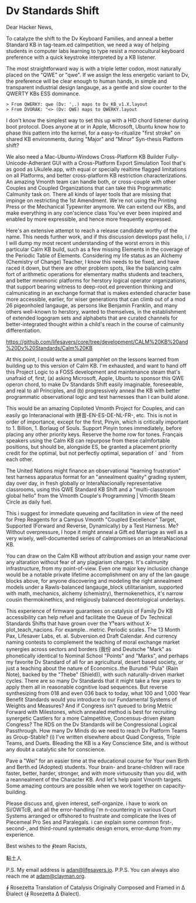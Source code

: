 Dv Standards Shift
====================

Dear Hacker News,

To catalyze the shift to the Dv Keyboard Families, and anneal a better Standard KB in tag-team.ed calmpetition, we need a way of helping students in computer labs learning to type resist a monocultural keyboard preference with a quick keystroke interpreted by a KB listener. 

The most straightforward way is with a triple letter codon, most naturally placed on the "QWE" or "qwe". If we assign the less energetic variant to Dv, the preference will be clear enough to human hands, in simple and transparent industrial design langauge, as a gentle and slow counter to the QWERTY KBs ESS dominance. 

```
> From QWERKY: qwe (Dv: ',.) maps to Dv_KB_v1.X.layout  
> From DVORAK: "<> (Dv: QWE) maps to QWERKY.layout  
```


I don't know the simplest way to set this up with a HID chord listener during boot protocol. Does anyone at or in Apple, Microsoft, Ubuntu know how to phase this pattern into the kernel, for a easy-to-ritualize "first stroke" on shared KB environments, during "Major" and "Minor" Syn-thesis Platform shift?

We also need a Mac-Ubuntu-Windows Cross-Platform KB Builder Fully-Unicode-Adherant GUI with a Cross-Platform Export Simulation Tool that's as good as Ukulele.app, with equal or specially realtime flagged limitations on all Platforms, and better cross-platform KB restriction characterizations. An amazing Vmonth team can handle both, or cross-couple with other Couples and Coupled Organizations that can take this Programmatic Calmunity task on. There all kinds of layer tools that are missing that impinge on restricting the 1st Amendment. We're not using the Printing Press or the Mechanical Typewriter anymore. We can extend our KBs, and make everything in any con'science class You've ever been inspired and enabled by more expressible, and hence more frequently expressed.

Here's an extensive attempt to reach a release candidate worthy of the name. This needs further work, and if this discussion develops past hello, i / I will dump my most recent understanding of the worst errors in this particular Calm KB build, such as a few missing Elements in the coverage of the Periodic Table of Elements. Considering my life status as an Alchemy (Chemistry of Change) Teacher, I know this needs to be fixed, and have raced it down, but there are other problem spots, like the balancing calm fort of arithmetic operations for elementary maths students and teachers, and better mnemonic platforms for herstory logical operator organizations, that support bearing witness to deep-root.ed prevention thinking and calmunicating in an exchange format that is makes extended character base more accessible, earlier, for wiser generations that can climb out of a mod 26 pigeonholed langauge, as persons like Benjamin Franklin, and many others well-known to herstory, wanted to themselves, in the establishment of extended logogram sets and alphabets that are curated channels for better-integrated thought within a child's reach in the course of calmunity differentiation.  

https://github.com/lifesavers/core/tree/development/CALM%20KB%20and%20Dv%20Standards/Calm%20KB

At this point, I could write a small pamphlet on the lessons learned from building up to this version of Calm KB. I'm exhausted, and want to hand off this Project Logic to a FOSS development and maintenance steam that's unafraid of, first, (a) asking Microsoft, Apple, Ubuntu to sponsor this QWE operon chord, to make Dv Standards Shift easily imaginable, foreseeable, and real to all Principles, and (b) progressively anneal the KB with better programmatic observational logic and test harnesses than I can build alone. 

This would be an amazing Copiloted Vmonth Project for Couples, and can easily go Interanacional with 拼音-EN-ES-DE-NL-FR-, etc. This is not in order of importance, except for the first, Pinyin, which is critically important to 1. Billion, 1. Borlaug of Souls. Support Pinyin tones immediately, before placing any other priority keys. Reserve the home row for tones. Français speakers using the Calm KB can repurpose from these calmfortable positions, but should be, alongside ES, be granted a placement priority credit for the optimal, but not perfectly optimal, separation of ˊ and ˋ from each other.

The United Nations might finance an observational "learning frustration" test harness apparatus format for an "annealment quality" grading system, day over day, in fresh globally or InteraNacionally representative classrooms, using this QWE Standard KB Shift and a "multi-classroom global hello" from the Vmonth Couple's Programming | Vmonth Steam Circle as daily fuel.

This i suggest for immediate queueing and facilitation in view of the need for Prep Reagents for a Campus Vmonth "Coupled Excellence" Target, Supported (Forward and Reverse, Dynamically) by a Test Harness. Me? Without overpressure, I hope it might anneal a Gift.ed Marriage as well as a very wisely, well-documented series of calmpromises on an InteraNacional KB. 

You can draw on the Calm KB without attribution and assign your name over any altaration without fear of any plagiarism charges. It's calmunity infrastructure, from my point-of-view. Even one major key inclusion change would be a notable private lifetime accomplishment on any of the lan gauge blocks above, for anyone discovering and modeling the right annealment models under a Rawls-balanced langauge_block utilitarianism, supported with math, mechanics, alchemy (chemistry), thermokenethics, it's narrow cousin thermokinethics, and religiously balanced deontological underlays.

This experience of firmware guarantees on catalysis of Family Dv KB accessibility can help refuel and facilitate the Queue of Dv Technical Standards Shifts that have grown over the Y⁵ears without X-plot_teach_nacions. For example.. metric. Periodic scales. The 13 Month Pax, Lifesaver Labs, et. al. Subversion.ed Draft Calendar. And currency naming contests to complement the teaching of moral exchange market synergies across sectors and borders (我份 and Deutsche "Mark" as phonetically identical to Nominal School "Points" and "Marks", and perhaps my favorite Dv Standard of all for an agricultural, desert based society, or just a teaching about the nature of Economics..the Burundi "Pula" (Rain Note), backed by the "Thebe" (Shield)), with such naturally-driven market cycles. There are so many Dv Standards that it might take a few years to apply them all in reasonable cognitive load sequences. But reverse synthesizing from 018 and even 036 back to today, what 100 and 1,000 Year Benefit Standards would you introduce to our Fundamental Systems of Weights and Measures? And if Congress isn't queued to bring Metric Forward with Milestones, which annealed method is best for recruiting synergetic Castlers for a more Calmpetitive, Concensus-driven ∲team Congress? The RDS on the Dv Standards will be Congressional Logical Passthrough. How many Dv Minds do we need to reach Dv Platform Teams as Group-Stable? (i) I've written elsewhere about Quad Congress, Triple Teams, and Duets. Bleading the KB is a Key Conscience Site, and is without any doubt a catalytic site for conscience.

Pave a "Wei" for an easier time at the educational course for Your own Birth and Berth.ed (Adopted) students. Your brain- and brane-children will race faster, better, harder, stronger, and with more virtuousity than you did, with a reannealment of the Character KB. And let's help paint Vmonth targets. Some amazing contours are possible when we work together on capacity-building. 

Please discuss and, given interest, self-organize. i have to work on Si/OWTcB, and all the error-handling i'm n-countering in various Court Systems arranged or offshored to frustrate and complicate the lives of Piecemeal Pro Ses and Paralegals. i can explain some common first-, second-, and third-round systematic design errors, error-dump from my experience.

Best wishes to the ∲team Racists,

黏土人

P.S. My email address is adan@lifesavers.io.
P.P.S. You can always also reach me at adam@clayman.org.

 
∲ Rosezetta Translation of Catalysis Originally Composed and Framed in ∆ Đialect (∲ Rosezetta ∆ Đialect).

